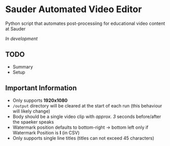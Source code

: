 # Sauder Automated Video Editor
Python script that automates post-processiing for educational video content at Sauder

_In development_

## TODO
* Summary
* Setup

## Important Information 
* Only supports **1920x1080**
* `/output` directory will be cleared at the start of each run (this behaviour will likely change)
* Body should be a single video clip with _approx. 3_ seconds before/after the spaeker speaks
* Watermark position defaults to bottom-right -> bottom left only if Watermark Position is **l** (in CSV)
* Only supports single line titles (titles can not exceed 45 characters)
